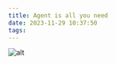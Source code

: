 ```yaml
---
title: Agent is all you need
date: 2023-11-29 10:37:50
tags:
---
```


![alt](/images/agent-society.png)